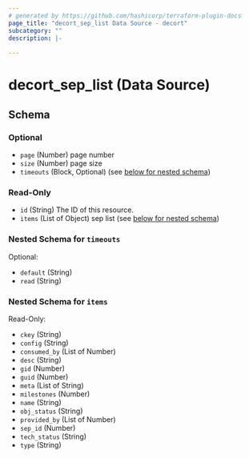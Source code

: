 ```yaml
---
# generated by https://github.com/hashicorp/terraform-plugin-docs
page_title: "decort_sep_list Data Source - decort"
subcategory: ""
description: |-
  
---
```


# decort_sep_list (Data Source)





<!-- schema generated by tfplugindocs -->
## Schema

### Optional

- `page` (Number) page number
- `size` (Number) page size
- `timeouts` (Block, Optional) (see [below for nested schema](#nestedblock--timeouts))

### Read-Only

- `id` (String) The ID of this resource.
- `items` (List of Object) sep list (see [below for nested schema](#nestedatt--items))

<a id="nestedblock--timeouts"></a>
### Nested Schema for `timeouts`

Optional:

- `default` (String)
- `read` (String)


<a id="nestedatt--items"></a>
### Nested Schema for `items`

Read-Only:

- `ckey` (String)
- `config` (String)
- `consumed_by` (List of Number)
- `desc` (String)
- `gid` (Number)
- `guid` (Number)
- `meta` (List of String)
- `milestones` (Number)
- `name` (String)
- `obj_status` (String)
- `provided_by` (List of Number)
- `sep_id` (Number)
- `tech_status` (String)
- `type` (String)


